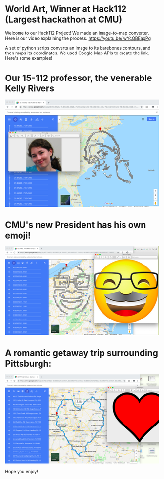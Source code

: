 # World Art, Winner at Hack112 (Largest hackathon at CMU)


Welcome to our Hack112 Project! We made an image-to-map converter. Here is our video explaining the process.
https://youtu.be/iwYcQBEapPg

A set of python scrips converts an image to its barebones contours, and then maps its coordinates. We used Google Map APIs to create the link. Here's some examples!

# Our 15-112 professor, the venerable Kelly Rivers
![Screenshot](assets/teacherResults.png)

# CMU's new President has his own emoji!
![Screenshot](assets/emojiResults.png)

# A romantic getaway trip surrounding Pittsburgh:
![Screenshot](assets/heartResults.png)


Hope you enjoy!
